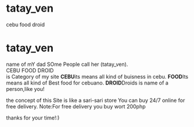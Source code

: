 # tatay_ven
cebu food droid
<h1>tatay_ven</h1>
name of mY dad SOme People call her (tatay_ven).</br>
CEBU FOOD DROID </br>is Category of my site 
<strong>CEBU</strong>its means all kind of buisness in cebu.
<strong>FOOD</strong>Its means all kind of Best food for cebuano.
<strong>DROID</strong>Droids is name of a person,like you!</br>

the concept of this Site is like a sari-sari store You can buy 24/7 online for free delivery.
Note:For free delivery you buy wort 200php


thanks for your time!:)

